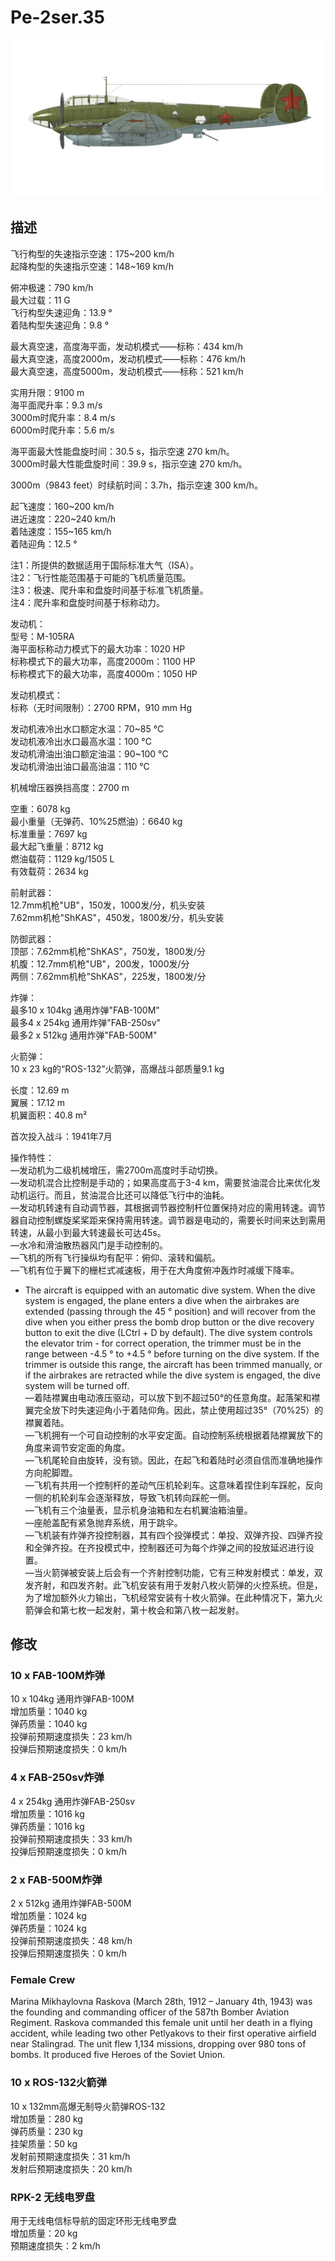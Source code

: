 # Pe-2ser.35  
  
![pe2s35](../images/pe2s35.png)  
  
## 描述  
  
飞行构型的失速指示空速：175~200 km/h  
起降构型的失速指示空速：148~169 km/h  
  
俯冲极速：790 km/h  
最大过载：11 G  
飞行构型失速迎角：13.9 °  
着陆构型失速迎角：9.8 °  
  
最大真空速，高度海平面，发动机模式——标称：434 km/h  
最大真空速，高度2000m，发动机模式——标称：476 km/h  
最大真空速，高度5000m，发动机模式——标称：521 km/h  
  
实用升限：9100 m  
海平面爬升率：9.3 m/s  
3000m时爬升率：8.4 m/s  
6000m时爬升率：5.6 m/s  
  
海平面最大性能盘旋时间：30.5 s，指示空速 270 km/h。  
3000m时最大性能盘旋时间：39.9 s，指示空速 270 km/h。  
  
3000m（9843 feet）时续航时间：3.7h，指示空速 300 km/h。  
  
起飞速度：160~200 km/h  
进近速度：220~240 km/h  
着陆速度：155~165 km/h  
着陆迎角：12.5 °  
  
注1：所提供的数据适用于国际标准大气（ISA）。  
注2：飞行性能范围基于可能的飞机质量范围。  
注3：极速、爬升率和盘旋时间基于标准飞机质量。  
注4：爬升率和盘旋时间基于标称动力。  
  
发动机：  
型号：M-105RA  
海平面标称动力模式下的最大功率：1020 HP  
标称模式下的最大功率，高度2000m：1100 HP  
标称模式下的最大功率，高度4000m：1050 HP  
  
发动机模式：  
标称（无时间限制）：2700 RPM，910 mm Hg  
  
发动机液冷出水口额定水温：70~85 °C  
发动机液冷出水口最高水温：100 °C  
发动机滑油出油口额定油温：90~100 °C  
发动机滑油出油口最高油温：110 °C  
  
机械增压器换挡高度：2700 m  
  
空重：6078 kg  
最小重量（无弹药、10%25燃油）：6640 kg  
标准重量：7697 kg  
最大起飞重量：8712 kg  
燃油载荷：1129 kg/1505 L  
有效载荷：2634 kg  
  
前射武器：  
12.7mm机枪"UB"，150发，1000发/分，机头安装  
7.62mm机枪"ShKAS"，450发，1800发/分，机头安装  
  
防御武器：  
顶部：7.62mm机枪"ShKAS"，750发，1800发/分  
机腹：12.7mm机枪"UB"，200发，1000发/分  
两侧：7.62mm机枪"ShKAS"，225发，1800发/分  
  
炸弹：  
最多10 x 104kg 通用炸弹"FAB-100M"  
最多4 x 254kg 通用炸弹"FAB-250sv"  
最多2 x 512kg 通用炸弹"FAB-500M"  
  
火箭弹：  
10 x 23 kg的“ROS-132”火箭弹，高爆战斗部质量9.1 kg  
  
长度：12.69 m  
翼展：17.12 m  
机翼面积：40.8 m²  
  
首次投入战斗：1941年7月  
  
操作特性：  
—发动机为二级机械增压，需2700m高度时手动切换。  
—发动机混合比控制是手动的；如果高度高于3-4 km，需要贫油混合比来优化发动机运行。而且，贫油混合比还可以降低飞行中的油耗。  
—发动机转速有自动调节器，其根据调节器控制杆位置保持对应的需用转速。调节器自动控制螺旋桨桨距来保持需用转速。调节器是电动的，需要长时间来达到需用转速，从最小到最大转速最长可达45s。  
—水冷和滑油散热器风门是手动控制的。  
—飞机的所有飞行操纵均有配平：俯仰、滚转和偏航。  
—飞机有位于翼下的栅栏式减速板，用于在大角度俯冲轰炸时减缓下降率。  
- The aircraft is equipped with an automatic dive system. When the dive system is engaged, the plane enters a dive when the airbrakes are extended (passing through the 45 ° position) and will recover from the dive when you either press the bomb drop button or the dive recovery button to exit the dive (LCtrl + D by default). The dive system controls the elevator trim - for correct operation, the trimmer must be in the range between -4.5 ° to +4.5 ° before turning on the dive system. If the trimmer is outside this range, the aircraft has been trimmed manually, or if the airbrakes are retracted while the dive system is engaged, the dive system will be turned off.  
—着陆襟翼由电动液压驱动，可以放下到不超过50°的任意角度。起落架和襟翼完全放下时失速迎角小于着陆仰角。因此，禁止使用超过35°（70%25）的襟翼着陆。  
—飞机拥有一个可自动控制的水平安定面。自动控制系统根据着陆襟翼放下的角度来调节安定面的角度。  
—飞机尾轮自由旋转，没有锁。因此，在起飞和着陆时必须自信而准确地操作方向舵脚蹬。  
—飞机有共用一个控制杆的差动气压机轮刹车。这意味着捏住刹车踩舵，反向一侧的机轮刹车会逐渐释放，导致飞机转向踩舵一侧。  
—飞机有三个油量表，显示机身油箱和左右机翼油箱油量。  
—座舱盖配有紧急抛弃系统，用于跳伞。  
—飞机装有炸弹齐投控制器，其有四个投弹模式：单投、双弹齐投、四弹齐投和全弹齐投。在齐投模式中，控制器还可为每个炸弹之间的投放延迟进行设置。  
—当火箭弹被安装上后会有一个齐射控制功能，它有三种发射模式：单发，双发齐射，和四发齐射。此飞机安装有用于发射八枚火箭弹的火控系统。但是，为了增加额外火力输出，飞机经常安装有十枚火箭弹。在此种情况下，第九火箭弹会和第七枚一起发射，第十枚会和第八枚一起发射。  
  
## 修改  
  
  
### 10 x FAB-100M炸弹  
  
10 x 104kg 通用炸弹FAB-100M  
增加质量：1040 kg  
弹药质量：1040 kg  
投弹前预期速度损失：23 km/h  
投弹后预期速度损失：0 km/h  
  
### 4 x FAB-250sv炸弹  
  
4 x 254kg 通用炸弹FAB-250sv  
增加质量：1016 kg  
弹药质量：1016 kg  
投弹前预期速度损失：33 km/h  
投弹后预期速度损失：0 km/h  
  
### 2 x FAB-500M炸弹  
  
2 x 512kg 通用炸弹FAB-500M  
增加质量：1024 kg  
弹药质量：1024 kg  
投弹前预期速度损失：48 km/h  
投弹后预期速度损失：0 km/h  
  
### Female Crew  
  
Marina Mikhaylovna Raskova (March 28th, 1912 – January 4th, 1943) was the founding and commanding officer of the 587th Bomber Aviation Regiment. Raskova commanded this female unit until her death in a flying accident, while leading two other Petlyakovs to their first operative airfield near Stalingrad. The unit flew 1,134 missions, dropping over 980 tons of bombs. It produced five Heroes of the Soviet Union.  ﻿
  
### 10 x ROS-132火箭弹  
  
10 x 132mm高爆无制导火箭弹ROS-132  
增加质量：280 kg  
弹药质量：230 kg  
挂架质量：50 kg  
发射前预期速度损失：31 km/h  
发射后预期速度损失：20 km/h  
  
### RPK-2 无线电罗盘  
  
用于无线电信标导航的固定环形无线电罗盘  
增加质量：20 kg  
预期速度损失：2 km/h  